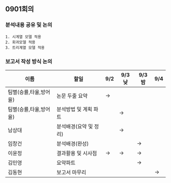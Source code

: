 ## 0901회의

### 분석내용 공유 및 논의
```
1. 시계열 모델 적용
2. 회귀모델 적용
3. 트리계열 모델 적용
```

### 보고서 작성 방식 논의

|이름|할일|9/2|9/3낮|9/3밤|9/4|
|----|---|---|---|---|---|
|팀별(승률,타율,방어율)|논문 두줄 요약|->|
|팀별(승률,타율,방어율)|분석방법 및 계획 파트||->|
|남상대|분석배경(요약 및 정리)||->| |
|임창건|분석배경(완성)| ||->|
|이윤정|결과활용 및 시사점|->|->|->|
|김민영|요약파트|||->|
|김동현|보고서 마무리||||->|

